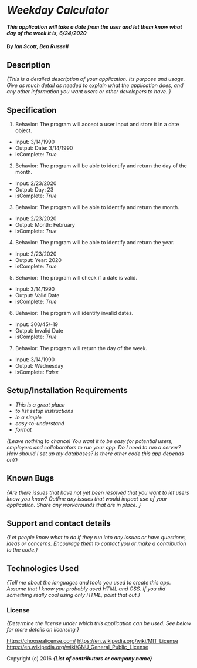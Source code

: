 # _Weekday Calculator_

#### _This application will take a date from the user and let them know what day of the week it is, 6/24/2020_

#### By _**Ian Scott, Ben Russell**_

## Description

_{This is a detailed description of your application. Its purpose and usage.  Give as much detail as needed to explain what the application does, and any other information you want users or other developers to have. }_

## Specification

1. Behavior: The program will accept a user input and store it in a date object.
  * Input: 3/14/1990
  * Output: Date: 3/14/1990
  * isComplete: _True_

2. Behavior: The program will be able to identify and return the day of the month.
  * Input: 2/23/2020
  * Output: Day: 23
  * isComplete: _True_

3. Behavior: The program will be able to identify and return the month.
  * Input: 2/23/2020
  * Output: Month: February
  * isComplete: _True_

4. Behavior: The program will be able to identify and return the year.
  * Input: 2/23/2020
  * Output: Year: 2020
  * isComplete: _True_

5. Behavior: The program will check if a date is valid.
  * Input: 3/14/1990
  * Output: Valid Date
  * isComplete: _True_

6. Behavior: The program will identify invalid dates.
  * Input: 300/45/-19
  * Output: Invalid Date
  * isComplete: _True_

7. Behavior: The program will return the day of the week.
  * Input: 3/14/1990
  * Output: Wednesday
  * isComplete: _False_

## Setup/Installation Requirements

* _This is a great place_
* _to list setup instructions_
* _in a simple_
* _easy-to-understand_
* _format_

_{Leave nothing to chance! You want it to be easy for potential users, employers and collaborators to run your app. Do I need to run a server? How should I set up my databases? Is there other code this app depends on?}_

## Known Bugs

_{Are there issues that have not yet been resolved that you want to let users know you know?  Outline any issues that would impact use of your application.  Share any workarounds that are in place. }_

## Support and contact details

_{Let people know what to do if they run into any issues or have questions, ideas or concerns.  Encourage them to contact you or make a contribution to the code.}_

## Technologies Used

_{Tell me about the languages and tools you used to create this app. Assume that I know you probably used HTML and CSS. If you did something really cool using only HTML, point that out.}_

### License

*{Determine the license under which this application can be used.  See below for more details on licensing.}*

https://choosealicense.com/
https://en.wikipedia.org/wiki/MIT_License
https://en.wikipedia.org/wiki/GNU_General_Public_License

Copyright (c) 2016 **_{List of contributors or company name}_**